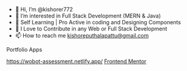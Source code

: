 - 👋 Hi, I’m @kishorer772
- 👀 I’m interested in Full Stack Development (MERN & Java)
- 🌱 Self Learning | Pro Active in coding and Designing Components
- 💞️ I Love to Contribute in any Web or Full Stack Development
- 📫 How to reach me kishoreputhalapattu@gmail.com

<!---
kishorer772/kishorer772 is a ✨ special ✨ repository because its `README.md` (this file) appears on your GitHub profile.
You can click the Preview link to take a look at your changes.
--->


Portfolio Apps

https://wobot-assessment.netlify.app/
[Frontend Mentor](https://www.frontendmentor.io/profile/kishorer772)


